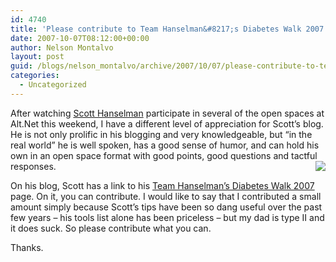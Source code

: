 ```yaml
---
id: 4740
title: 'Please contribute to Team Hanselman&#8217;s Diabetes Walk 2007'
date: 2007-10-07T08:12:00+00:00
author: Nelson Montalvo
layout: post
guid: /blogs/nelson_montalvo/archive/2007/10/07/please-contribute-to-team-hanselman-s-diabetes-walk-2007.aspx
categories:
  - Uncategorized
---
```

After&nbsp;watching <a href="http://www.hanselman.com/blog/" target="_blank">Scott Hanselman</a>&nbsp;participate in several of the open spaces at Alt.Net this weekend, I have a different level of appreciation for Scott&#8217;s blog. He is not only prolific in his blogging and very knowledgeable, but &#8220;in the real world&#8221; he is well spoken,&nbsp;has a&nbsp;good sense of humor, and can hold his own&nbsp;in an open space format with good points, good&nbsp;questions and tactful responses.<a href="http://www.hanselman.com/fightdiabetes" target="_blank"><img src="http://www.hanselman.com/fightdiabetes/HanselmanBadge150.png" style="margin: 0px 0px 5px 10px" align="right" border="0" /></a>

On his blog, Scott has a link to&nbsp;his <a href="http://www.hanselman.com/fightdiabetes" target="_blank">Team Hanselman&#8217;s Diabetes Walk 2007</a> page. On it, you can contribute. I would like to say that I contributed a small amount&nbsp;simply because Scott&#8217;s tips have been so dang useful over the past few years &#8211; his tools list alone has been priceless &#8211;&nbsp;but my dad is type II and it does suck. So please contribute what you can.

Thanks.

<div style="height: 50px">
</div>